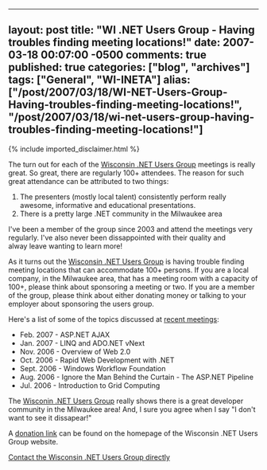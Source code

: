   ---
  layout: post
  title: "WI .NET Users Group - Having troubles finding meeting locations!"
  date: 2007-03-18 00:07:00 -0500
  comments: true
  published: true
  categories: ["blog", "archives"]
  tags: ["General", "WI-INETA"]
  alias: ["/post/2007/03/18/WI-NET-Users-Group-Having-troubles-finding-meeting-locations!", "/post/2007/03/18/wi-net-users-group-having-troubles-finding-meeting-locations!"]
  ---
<!-- more -->
{% include imported_disclaimer.html %}
<p>
The turn out for each of the <a href="http://wi-ineta.org">Wisconsin .NET Users Group</a> meetings is really great. So great, there are regularly 100+ attendees. The reason for such great attendance can be attributed to two things:
</p>
<ol>
	<li>The presenters (mostly local talent)&nbsp;consistently perform really awesome, informative and&nbsp;educational presentations.</li>
	<li>There is a pretty large .NET community in the Milwaukee area</li>
</ol>
<p>
I&#39;ve been a member of the group since 2003 and attend the meetings very regularly. I&#39;ve also&nbsp;never been dissappointed with their quality and alway&nbsp;leave wanting to learn more!
</p>
<p>
As it turns out the <a href="http://wi-ineta.org">Wisconsin .NET Users Group</a> is having trouble finding meeting locations that can accommodate 100+ persons. If you are a local company, in the Milwaukee area, that has a meeting room with a capacity of 100+,&nbsp;please think about&nbsp;sponsoring a meeting or two. If you are a member of the group, please think about either donating money or talking to your employer about sponsoring the users group.
</p>
<p>
Here&#39;s a list of some of the topics discussed at <a href="http://wi-ineta.org/DesktopDefault.aspx?tabid=58">recent meetings</a>:
</p>
<ul>
	<li>Feb. 2007 - ASP.NET AJAX</li>
	<li>Jan. 2007 - LINQ and ADO.NET vNext</li>
	<li>Nov. 2006 - Overview of Web 2.0</li>
	<li>Oct. 2006&nbsp;- Rapid Web Development with .NET</li>
	<li>Sept. 2006 - Windows Workflow Foundation</li>
	<li>Aug. 2006 - Ignore the Man Behind the Curtain - The ASP.NET Pipeline</li>
	<li>Jul. 2006 - Introduction to Grid Computing</li>
</ul>
<p>
The <a href="http://wi-ineta.org">Wisconin .NET Users Group</a> really shows there is a great developer community in the Milwaukee area! And, I sure you agree when I say &quot;I don&#39;t want to see it dissapear!&quot;
</p>
<p>
A <a href="http://wi-ineta.org">donation link</a> can be found on the homepage of the Wisconsin .NET Users Group website.
</p>
<p>
<a href="http://wi-ineta.org/DesktopDefault.aspx?tabid=60">Contact the Wisconsin .NET Users Group directly</a>
</p>
